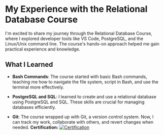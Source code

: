 # My Experience with the Relational Database Course

I'm excited to share my journey through the Relational Database Course, where I explored developer tools like VS Code, PostgreSQL, and the Linux/Unix command line. The course's hands-on approach helped me gain practical experience and knowledge.

## What I Learned

- **Bash Commands**: The course started with basic Bash commands, teaching me how to navigate the file system, script in Bash, and use the terminal more effectively.

- **PostgreSQL and SQL**: I learned to create and use a relational database using PostgreSQL and SQL. These skills are crucial for managing databases efficiently.

- **Git**: The course wrapped up with Git, a version control system. Now, I can track my work, collaborate with others, and revert changes when needed.
**Certification:** [![Certification](https://img.shields.io/badge/FreeCodeCamp-Certification-black.svg)](https://www.freecodecamp.org/certification/tonybui/relational-database-v8)
